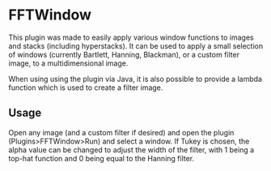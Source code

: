 # FFTWindow
This plugin was made to easily apply various window functions to images and stacks (including hyperstacks).
It can be used to apply a small selection of windows (currently Bartlett, Hanning, Blackman), or a custom filter image, to a multidimensional image.

When using using the plugin via Java, it is also possible to provide a lambda function which is used to create a filter image.

## Usage
Open any image (and a custom filter if desired) and open the plugin (Plugins>FFTWindow>Run) and select a window.
If Tukey is chosen, the alpha value can be changed to adjust the width of the filter, with 1 being a top-hat function and 0 being equal to the Hanning filter.




